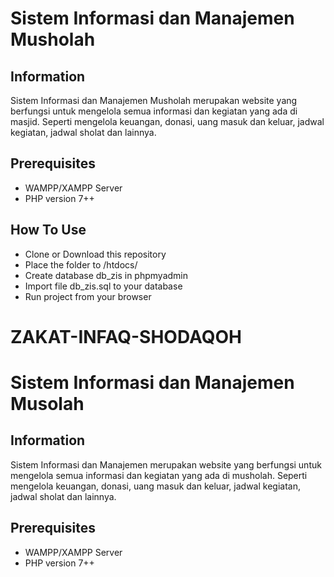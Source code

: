 # Sistem Informasi dan Manajemen Musholah
## Information
Sistem Informasi dan Manajemen Musholah merupakan website yang berfungsi untuk mengelola semua informasi dan kegiatan yang ada di masjid. Seperti mengelola keuangan, donasi, uang masuk dan keluar, jadwal kegiatan, jadwal sholat dan lainnya. 

## Prerequisites
* WAMPP/XAMPP Server
* PHP version 7++

## How To Use
* Clone or Download this repository
* Place the folder to /htdocs/
* Create database db_zis in phpmyadmin
* Import file db_zis.sql to your database
* Run project from your browser
# ZAKAT-INFAQ-SHODAQOH
# Sistem Informasi dan Manajemen Musolah
## Information
Sistem Informasi dan Manajemen  merupakan website yang berfungsi untuk mengelola semua informasi dan kegiatan yang ada di musholah. Seperti mengelola keuangan, donasi, uang masuk dan keluar, jadwal kegiatan, jadwal sholat dan lainnya. 

## Prerequisites
* WAMPP/XAMPP Server
* PHP version 7++
